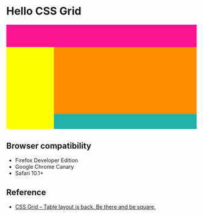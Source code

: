# Hello CSS Grid

![screenshot](screenshot.png)

## Browser compatibility

* Firefox Developer Edition
* Google Chrome Canary
* Safari 10.1+

## Reference

* [CSS Grid – Table layout is back. Be there and be square.][google-css-grid]

[google-css-grid]: https://developers.google.com/web/updates/2017/01/css-grid
